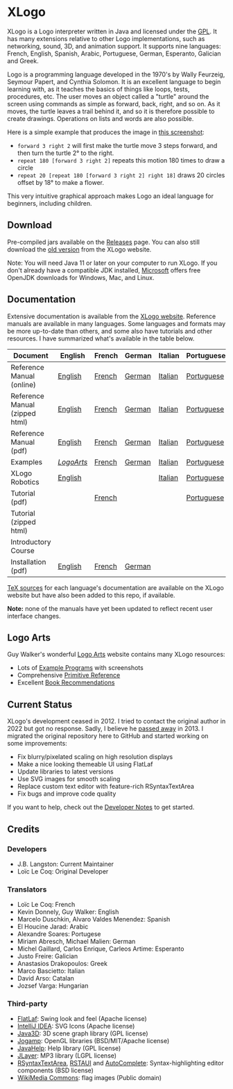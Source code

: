# XLogo

XLogo is a Logo interpreter written in Java and licensed under the [GPL](COPYING.md). It has many extensions relative to other Logo implementations, such as networking, sound, 3D, and animation support.  It supports nine languages: French, English, Spanish, Arabic, Portuguese, German, Esperanto, Galician and Greek.

Logo is a programming language developed in the 1970's by Wally Feurzeig, Seymour Papert, and Cynthia Solomon. It is an excellent language to begin learning with, as it teaches the basics of things like loops, tests, procedures, etc. The user moves an object called a "turtle" around the screen using commands as simple as forward, back, right, and so on. As it moves, the turtle leaves a trail behind it, and so it is therefore possible to create drawings. Operations on lists and words are also possible.

Here is a simple example that produces the image in [this screenshot](xlogo.png):

- `forward 3 right 2` will first make the turtle move 3 steps forward, and then turn the turtle 2° to the right. 
- `repeat 180 [forward 3 right 2]` repeats this motion 180 times to draw a circle
- `repeat 20 [repeat 180 [forward 3 right 2] right 18]` draws 20 circles offset by 18° to make a flower.

This very intuitive graphical approach makes Logo an ideal language for beginners, including children.

## Download

Pre-compiled jars available on the [Releases](https://github.com/jblang/xlogo/releases) page. You can also still download the [old version](http://xlogo.tuxfamily.org/en/download-en.html) from the XLogo website.

Note: You will need Java 11 or later on your computer to run XLogo. If you don't already have a compatible JDK installed, [Microsoft](https://docs.microsoft.com/en-us/java/openjdk/download) offers free OpenJDK downloads for Windows, Mac, and Linux.

## Documentation

Extensive documentation is available from the [XLogo website](http://xlogo.tuxfamily.org/). Reference manuals are available in many languages. Some languages and formats may be more up-to-date than others, and some also have tutorials and other resources.  I have summarized what's available in the table below.

| Document | English | French | German | Italian | Portuguese | Spanish | Esperanto |
| - | - | - | - | - | - | - | - |
| Reference Manual (online) | [English][man-en] | [French][man-fr] | [German][man-de] | [Italian][man-it] | [Portuguese][man-pt] | [Spanish][man-es] | [Esperanto][man-eo]
| Reference Manual (zipped html) | [English][zip-en] | [French][zip-fr] | [German][zip-de] | [Italian][zip-it] | [Portuguese][zip-pt] | [Spanish][zip-es] | [Esperanto][zip-eo]
| Reference Manual (pdf) | [English][pdf-en] | [French][pdf-fr] | [German][pdf-de] | [Italian][pdf-it] | [Portuguese][pdf-pt] | [Spanish][pdf-es] | [Esperanto][pdf-eo]
| Examples | *[LogoArts][ex-en]* | [French][ex-fr] | [German][ex-de] | [Italian][ex-it] | [Portuguese][ex-pt] | [Spanish][ex-es] | [Esperanto][ex-eo]
| XLogo Robotics | [English][rob-en] | | | [Italian][rob-it] | [Portuguese][rob-pt] | [Spanish][rob-es] |
| Tutorial (pdf) | | [French][tut-fr] | | | [Portuguese][tut-pt] | [Spanish][tut-es]
| Tutorial (zipped html) | | | | | | [Spanish][ziptut-es]
| Introductory Course | | | | | | [Spanish][course-es]
| Installation (pdf) | [English][ins-en] | [French][ins-fr] | [German][ins-de] |  |  | [Spanish][ins-es] |

[man-en]: https://downloads.tuxfamily.org/xlogo/downloads-en/manual-html-en/manual-en.html
[man-fr]: https://downloads.tuxfamily.org/xlogo/downloads-fr/manual-html-fr/manual-fr.html
[man-de]: https://downloads.tuxfamily.org/xlogo/downloads-de/manual-html-de/manual-de.html
[man-it]: https://downloads.tuxfamily.org/xlogo/downloads-it/manual-html-it/manual-it.html
[man-pt]: https://xlogo.tuxfamily.org/pt/xlogo.htm
[man-es]: https://xlogo.tuxfamily.org/sp/html/manual-sp/index.html
[man-eo]: https://downloads.tuxfamily.org/xlogo/downloads-eo/manual-html-eo/manual-eo.html

[zip-en]: https://downloads.tuxfamily.org/xlogo/downloads-en/manual-html-en.zip
[zip-fr]: https://downloads.tuxfamily.org/xlogo/downloads-fr/manual-html-fr.zip
[zip-de]: https://downloads.tuxfamily.org/xlogo/downloads-de/manual-html-de.zip
[zip-it]: https://downloads.tuxfamily.org/xlogo/downloads-it/manual-html-it.zip
[zip-pt]: https://downloads.tuxfamily.org/xlogo/downloads-pt/xmanualPT3.zip
[zip-es]: https://downloads.tuxfamily.org/xlogo/downloads-sp/manual-html-sp.zip
[zip-eo]: https://downloads.tuxfamily.org/xlogo/downloads-eo/manual-html-eo.zip

[pdf-en]: https://downloads.tuxfamily.org/xlogo/downloads-en/manual-en.pdf
[pdf-fr]: https://downloads.tuxfamily.org/xlogo/downloads-fr/manual-fr.pdf
[pdf-de]: https://downloads.tuxfamily.org/xlogo/downloads-de/manual-de.pdf
[pdf-it]: https://downloads.tuxfamily.org/xlogo/downloads-it/manual-it.pdf
[pdf-pt]: https://downloads.tuxfamily.org/xlogo/downloads-pt/manualPT.pdf
[pdf-es]: https://downloads.tuxfamily.org/xlogo/downloads-sp/manual-sp.pdf
[pdf-eo]: https://downloads.tuxfamily.org/xlogo/downloads-eo/manual-eo.pdf

[ex-en]: http://www.cr31.co.uk/logoarts/prog/top/all.html
[ex-fr]: http://xlogo.tuxfamily.org/fr/examples-fr.html
[ex-de]: https://xlogo.tuxfamily.org/de/examples-de.html
[ex-it]: http://xlogo.tuxfamily.org/it/examples-it.html
[ex-pt]: http://xlogo.tuxfamily.org/pt/examples.html
[ex-es]: http://xlogo.tuxfamily.org/sp/ejemplos.html
[ex-eo]: https://xlogo.tuxfamily.org/eo/examples-eo.html

[rob-en]: https://xlogo.tuxfamily.org/en/robot-en.html
[rob-it]: http://xlogo.tuxfamily.org/it/robot-it.html
[rob-pt]: https://xlogo.tuxfamily.org/pt/robot.html
[rob-es]: https://xlogo.tuxfamily.org/sp/robotica.html

[tut-fr]: http://downloads.tuxfamily.org/xlogo/downloads-fr/tutorial-fr.pdf
[tut-pt]: https://downloads.tuxfamily.org/xlogo/downloads-pt/tutlogo.pdf
[tut-es]: https://downloads.tuxfamily.org/xlogo/downloads-sp/tutorial.pdf

[ziptut-es]: https://downloads.tuxfamily.org/xlogo/downloads-sp/tutorial-html-sp.zip
[course-es]: https://xlogo.tuxfamily.org/sp/curso/curso.html

[ins-en]: https://downloads.tuxfamily.org/xlogo/downloads-en/start-en.pdf
[ins-fr]: https://downloads.tuxfamily.org/xlogo/downloads-fr/start-fr.pdf
[ins-de]: https://downloads.tuxfamily.org/xlogo/downloads-de/start-de.pdf
[ins-es]: https://downloads.tuxfamily.org/xlogo/downloads-sp/start-sp.pdf

[TeX sources](docs) for each language's documentation are available on the XLogo website but have also been added to this 
repo, if available.

**Note:** none of the manuals have yet been updated to reflect recent user interface changes.

## Logo Arts

Guy Walker's wonderful [Logo Arts](http://www.cr31.co.uk/logoarts/index.html) website contains many XLogo resources:
- Lots of [Example Programs](http://www.cr31.co.uk/logoarts/prog/top/all.html) with screenshots
- Comprehensive [Primitive Reference](http://www.cr31.co.uk/logoarts/ipt/top/prim.html)
- Excellent [Book Recommendations](http://www.cr31.co.uk/logoarts/ipt/info/books.html)

## Current Status

XLogo's development ceased in 2012. I tried to contact the original author in 2022 but got no response. Sadly, I believe he [passed away](https://avis-de-deces.ouest-france.fr/20130306/loic-lecoq-15803) in 2013.  I migrated the original repository here to GitHub and started working on some improvements:

- Fix blurry/pixelated scaling on high resolution displays
- Make a nice looking themeable UI using FlatLaf
- Update libraries to latest versions
- Use SVG images for smooth scaling
- Replace custom text editor with feature-rich RSyntaxTextArea
- Fix bugs and improve code quality

If you want to help, check out the [Developer Notes](DEVNOTES.md) to get started. 

## Credits

### Developers

- J.B. Langston: Current Maintainer
- Loïc Le Coq: Original Developer 

### Translators

- Loïc Le Coq: French
- Kevin Donnely, Guy Walker: English
- Marcelo Duschkin, Alvaro Valdes Menendez: Spanish
- El Houcine Jarad: Arabic
- Alexandre Soares: Portugese
- Miriam Abresch, Michael Malien: German
- Michel Gaillard, Carlos Enrique, Carleos Artime: Esperanto
- Justo Freire: Galician
- Anastasios Drakopoulos: Greek
- Marco Bascietto: Italian
- David Arso: Catalan
- Jozsef Varga: Hungarian

### Third-party

- [FlatLaf](https://www.formdev.com/flatlaf/): Swing look and feel (Apache license)
- [IntelliJ IDEA](https://jetbrains.design/intellij/resources/icons_list/): SVG Icons (Apache license)
- [Java3D](https://github.com/hharrison/java3d-core): 3D scene graph library (GPL license)
- [Jogamp](https://jogamp.org/): OpenGL libraries (BSD/MIT/Apache license)
- [JavaHelp](https://github.com/javaee/javahelp): Help library (GPL license)
- [JLayer](https://github.com/umjammer/jlayer): MP3 library (LGPL license)
- [RSyntaxTextArea](https://github.com/bobbylight/RSyntaxTextArea), [RSTAUI](https://github.com/bobbylight/RSTAUI) and [AutoComplete](https://github.com/bobbylight/AutoComplete): Syntax-highlighting editor components (BSD license)
- [WikiMedia Commons](https://commons.wikimedia.org/wiki/Main_Page): flag images (Public domain)
